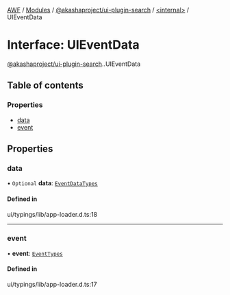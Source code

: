 [AWF](../README.md) / [Modules](../modules.md) / [@akashaproject/ui-plugin-search](../modules/akashaproject_ui_plugin_search.md) / [<internal\>](../modules/akashaproject_ui_plugin_search._internal_.md) / UIEventData

# Interface: UIEventData

[@akashaproject/ui-plugin-search](../modules/akashaproject_ui_plugin_search.md).[<internal>](../modules/akashaproject_ui_plugin_search._internal_.md).UIEventData

## Table of contents

### Properties

- [data](akashaproject_ui_plugin_search._internal_.UIEventData.md#data)
- [event](akashaproject_ui_plugin_search._internal_.UIEventData.md#event)

## Properties

### data

• `Optional` **data**: [`EventDataTypes`](../modules/akashaproject_ui_plugin_search._internal_.md#eventdatatypes)

#### Defined in

ui/typings/lib/app-loader.d.ts:18

___

### event

• **event**: [`EventTypes`](../enums/akashaproject_ui_plugin_search._internal_.EventTypes.md)

#### Defined in

ui/typings/lib/app-loader.d.ts:17

